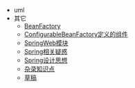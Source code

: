 - uml
- 其它
	- [BeanFactory](/其它/BeanFactory.md)
	- [ConfigurableBeanFactory定义的组件](/其它/ConfigurableBeanFactory定义的组件.md)
	- [SpringWeb模块](/其它/SpringWeb模块.md)
	- [Spring相关疑惑](/其它/Spring相关疑惑.md)
	- [Spring设计思想](/其它/Spring设计思想.md)
	- [杂录知识点](/其它/杂录知识点.md)
	- [草稿](/其它/草稿.md)

